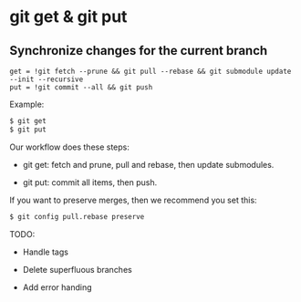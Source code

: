 # git get & git put

## Synchronize changes for the current branch

```gitconfig
get = !git fetch --prune && git pull --rebase && git submodule update --init --recursive
put = !git commit --all && git push
```

Example:

```sh
$ git get
$ git put
```

Our workflow does these steps:

  * git get: fetch and prune, pull and rebase, then update submodules.

  * git put: commit all items, then push.

If you want to preserve merges, then we recommend you set this:

```sh
$ git config pull.rebase preserve
```

TODO: 

  * Handle tags
  
  * Delete superfluous branches
  
  * Add error handing
